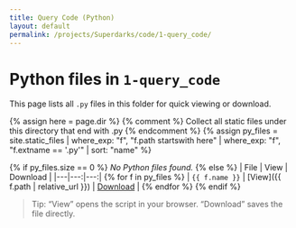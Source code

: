 ```yaml
---
title: Query Code (Python)
layout: default
permalink: /projects/Superdarks/code/1-query_code/
---
```


# Python files in `1-query_code`

This page lists all `.py` files in this folder for quick viewing or download.

{% assign here = page.dir %}
{% comment %} Collect all static files under this directory that end with .py {% endcomment %}
{% assign py_files = site.static_files
  | where_exp: "f", "f.path startswith here"
  | where_exp: "f", "f.extname == '.py'"
  | sort: "name" %}

{% if py_files.size == 0 %}
_No Python files found._
{% else %}
| File | View | Download |
|---|---:|---:|
{% for f in py_files %}
| `{{ f.name }}` | [View]({{ f.path | relative_url }}) | <a href="{{ f.path | relative_url }}" download>Download</a> |
{% endfor %}
{% endif %}

> Tip: “View” opens the script in your browser. “Download” saves the file directly.
